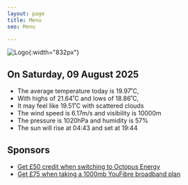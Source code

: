 ```yaml
---
layout: page
title: Menu
seo: Menu

---
```


![Logo](/images/logo.jpg){:width="832px"}

<!-- weather_marker starts -->
## On Saturday, 09 August 2025

- The average temperature today is 19.97˚C,
- With highs of 21.64˚C and lows of 18.86˚C,
- It may feel like 19.51˚C with scattered clouds
- The wind speed is 6.17m/s and visibility is 10000m
- The pressure is 1020hPa and humidity is 57%
- The sun will rise at 04:43 and set at 19:44

<!-- weather_marker ends -->

## Sponsors

- [Get £50 credit when switching to Octopus Energy](https://bit.ly/3oD1nnS)
- [Get £75 when taking a 1000mb YouFibre broadband plan](https://aklam.io/91zWhU?)
